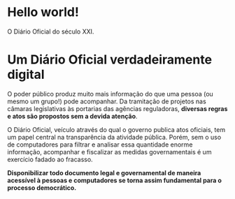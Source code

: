 ---
---
# Hello world!

O Diário Oficial do século XXI.

# Um Diário Oficial verdadeiramente digital
O poder público produz muito mais informação do que uma pessoa (ou
mesmo um grupo!) pode acompanhar. Da tramitação de projetos nas
câmaras legislativas às portarias das agências reguladoras, **diversas
regras e atos são propostos sem a devida atenção**.

O Diário Oficial, veículo através do qual o governo publica atos oficiais, 
tem um papel central na transparência da atividade pública. Porém, sem o uso de computadores 
para filtrar e analisar essa quantidade enorme informação, acompanhar e fiscalizar 
as medidas governamentais é um exercício fadado ao fracasso. 

**Disponibilizar todo documento legal e
governamental de maneira acessível à pessoas e computadores se torna
assim fundamental para o processo democrático.**
